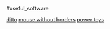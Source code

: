 #useful_software

[ditto](ditto.md)
[mouse without borders](mouse%20without%20borders.md)
[power toys](power%20toys.md)
